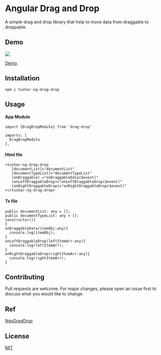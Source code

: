 # Angular Drag and Drop

A simple drag and drop library that help to move data from draggable to droppable.

## Demo
![](https://media.giphy.com/media/STT33JzC8WdvWtjNo3/giphy.gif)

 [Demo](https://stackblitz.com/edit/tushar-ng-drag-drop?file=src%2Fapp%2Fapp.component.html).

## Installation
```angular
npm i tushar-ng-drag-drop
```

## Usage

#### App Module
```angular
import {DragDropModule} from 'drag-drop'

imports: [
  DragDropModule
],
```
#### Html file
```angular
<tushar-ng-drag-drop 
   [documentList]="documentList"
   [documentTypeList]="documentTypeList"
   (onDraggable) ="onDraggableData($event)"
   (onLeftDraggableDrop)="onLeftDraggableDrop($event)"
   (onRightDraggableDrop)="onRightDraggableDrop($event)"
></tushar-ng-drag-drop>
```

#### Ts file
```angular
public documentList: any = [];
public documentTypeList: any = [];
constructor(){      
}
onDraggableData(itemObj:any){
  console.log(itemObj);  
}
onLeftDraggableDrop(leftItemArr:any){
  console.log(leftItemArr);
}
onRightDraggableDrop(rightItemArr:any){
  console.log(rightItemArr);
}
```

## Contributing
Pull requests are welcome. For major changes, please open an issue first to discuss what you would like to change.

## Ref
[NgxDragDrop](https://www.npmjs.com/package/ngx-drag-drop)

## License
[MIT](https://choosealicense.com/licenses/mit/)